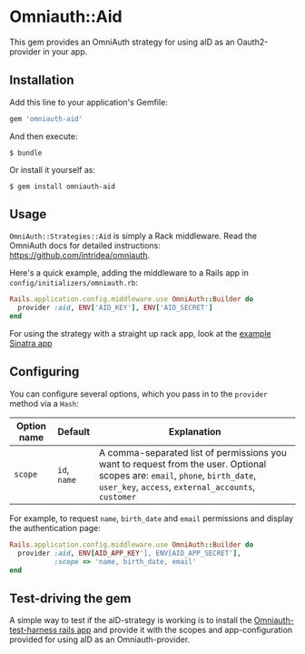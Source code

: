 # Omniauth::Aid

This gem provides an OmniAuth strategy for using aID as an Oauth2-provider in your app.

## Installation

Add this line to your application's Gemfile:

```ruby
gem 'omniauth-aid'
```

And then execute:

    $ bundle

Or install it yourself as:

    $ gem install omniauth-aid

## Usage

`OmniAuth::Strategies::Aid` is simply a Rack middleware. Read the OmniAuth docs for detailed instructions: https://github.com/intridea/omniauth.

Here's a quick example, adding the middleware to a Rails app in `config/initializers/omniauth.rb`:

```ruby
Rails.application.config.middleware.use OmniAuth::Builder do
  provider :aid, ENV['AID_KEY'], ENV['AID_SECRET']
end
```

For using the strategy with a straight up rack app, look at the [example Sinatra app](https://github.com/amedia/omniauth-aid/blob/master/example/config.ru)

## Configuring

You can configure several options, which you pass in to the `provider` method via a `Hash`:

Option name | Default | Explanation
--- | --- | ---
`scope` | `id`, `name` | A comma-separated list of permissions you want to request from the user. Optional scopes are: `email`, `phone`, `birth_date`, `user_key`, `access`, `external_accounts`, `customer`

For example, to request `name`, `birth_date` and `email` permissions and display the authentication page:

```ruby
Rails.application.config.middleware.use OmniAuth::Builder do
  provider :aid, ENV[AID_APP_KEY'], ENV[AID_APP_SECRET'],
           :scope => 'name, birth_date, email'
end
```

## Test-driving the gem
A simple way to test if the aID-strategy is working is to install the [Omniauth-test-harness rails app](https://github.com/PracticallyGreen/omniauth-test-harness) and provide it with the scopes and app-configuration provided for using aID as an Omniauth-provider.
